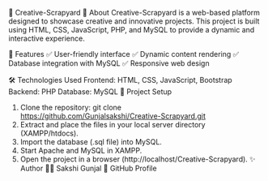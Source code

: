 🎨 Creative-Scrapyard
📌 About
Creative-Scrapyard is a web-based platform designed to showcase creative and innovative projects. This project is built using HTML, CSS, JavaScript, PHP, and MySQL to provide a dynamic and interactive experience.

🚀 Features
✅ User-friendly interface
✅ Dynamic content rendering
✅ Database integration with MySQL
✅ Responsive web design

🛠️ Technologies Used
Frontend: HTML, CSS, JavaScript, Bootstrap
Backend: PHP
Database: MySQL
📂 Project Setup
1. Clone the repository:
   git clone https://github.com/Gunjalsakshi/Creative-Scrapyard.git
2. Extract and place the files in your local server directory (XAMPP/htdocs).
3. Import the database (.sql file) into MySQL.
4. Start Apache and MySQL in XAMPP.
5. Open the project in a browser (http://localhost/Creative-Scrapyard).
✨ Author
👩‍💻 Sakshi Gunjal
🔗 GitHub Profile

